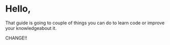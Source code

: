 # Hello, 
That guide is going to couple of things you can do to learn code or improve your knowledgeabout it.

CHANGE!!
<!--stackedit_data:
eyJoaXN0b3J5IjpbLTk3NTY1NjQ5XX0=
-->